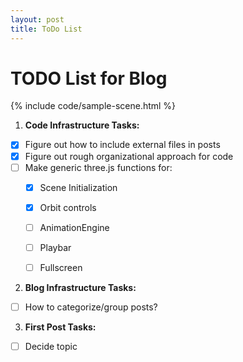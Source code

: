 ```yaml
---
layout: post
title: ToDo List
---
```



# TODO List for Blog

{% include code/sample-scene.html %}

1. **Code Infrastructure Tasks:**
- [x] Figure out how to include external files in posts
- [x] Figure out rough organizational approach for code
- [ ] Make generic three.js functions for:
  - [x] Scene Initialization
  - [x] Orbit controls
  - [ ] AnimationEngine
  - [ ] Playbar
  - [ ] Fullscreen 
  

2. **Blog Infrastructure Tasks:**
- [ ] How to categorize/group posts?


3. **First Post Tasks:**
- [ ] Decide topic




